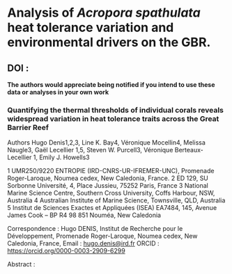 # Analysis of *Acropora spathulata* heat tolerance variation and environmental drivers on the GBR.

 ## DOI : 

**The authors would appreciate being notified if you intend to use these data or analyses in your own work**

### Quantifying the thermal thresholds of individual corals reveals widespread variation in heat tolerance traits across the Great Barrier Reef 

Authors
Hugo Denis1,2,3, Line K. Bay4, Véronique Mocellin4, Melissa Naugle3, Gaël Lecellier 1,5, Steven W. Purcell3, Véronique Berteaux-Lecellier 1, Emily J. Howells3

1 UMR250/9220 ENTROPIE (IRD-CNRS-UR-IFREMER-UNC), Promenade Roger-Laroque, Noumea cedex, New Caledonia, France. 
2 ED 129, SU Sorbonne Université, 4, Place Jussieu, 75252 Paris, France 
3 National Marine Science Centre, Southern Cross University, Coffs Harbour, NSW, Australia 
4 Australian Institute of Marine Science, Townsville, QLD, Australia 
5 Institut de Sciences Exactes et Appliquées (ISEA) EA7484, 145, Avenue James Cook – BP R4 98 851 Nouméa, New Caledonia 

Correspondence : Hugo DENIS, Institut de Recherche pour le Développement, Promenade Roger-Laroque, Noumea cedex, New Caledonia, France, Email : hugo.denis@ird.fr ORCID : https://orcid.org/0000-0003-2909-6299

Abstract : 
